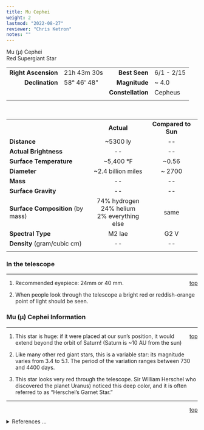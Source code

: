 ```yaml
---
title: Mu Cephei
weight: 2
lastmod: "2022-08-27"
reviewer: "Chris Ketron"
notes: ""
---
```


<script src="/js/whatsup.js"></script>
<script type="text/javascript">
	var objectName ="Mu Cephei"
	var objectDesc ="Red Supergiant Star<br/>One of the largest known stars.<br/>Located in the Constellation<br/>Cepheus"
	var objectImage=""
</script>

<span style='float:right;'><div id=whatsup></div></span>

Mu (&mu;) Cephei  
Red Supergiant Star  

|   |   |   |   |
|--:|:--|--:|:--|
|**Right Ascension**|21h 43m 30s|**Best Seen**| 6/1 - 2/15 |
|**Declination**|58&deg; 46' 48"|**Magnitude**| ~ 4.0 |
|  |  |**Constellation**|Cepheus|
|  |  |  |

<br/>

|  |  |  |
|--|:--:|:--:|
|  |**Actual**|**Compared to Sun**|
|**Distance**| ~5300 ly|--|
|**Actual Brightness**|--| -- |
|**Surface Temperature**| ~5,400 &deg;F| ~0.56 |
|**Diameter**| ~2.4 billion miles | ~ 2700 |
|**Mass**|--| -- |
|**Surface Gravity**|--|--|
|**Surface Composition** (by mass)|74% hydrogen<br>24% helium<br>2% everything else|same|
|**Spectral Type**| M2 Iae | G2 V |
|**Density** (gram/cubic cm)|--|--|
|   |   |   |

### In the telescope

---
<span style='float:right;'>[top](#)</span>

1.  Recommended eyepiece: 24mm or 40 mm.

2.  When people look through the telescope a bright red or reddish-orange point of light should be seen.

### Mu (&mu;) Cephei Information

---
<span style='float:right;'>[top](#)</span>

1.  This star is huge: if it were placed at our sun’s position, it would extend beyond the orbit of Saturn!  (Saturn is ~10 AU from the sun)

2.  Like many other red giant stars, this is a variable star: its magnitude varies from 3.4 to 5.1.  The period of the variation ranges between 730 and 4400 days.

3.  This star looks very red through the telescope.  Sir William Herschel who discovered the planet Uranus) noticed this deep color, and it is often referred to as “Herschel’s Garnet Star.”

---
<span style='float:right;'>[top](#)</span>
<br/>
<details>
<summary>References ...</summary>

|   |   |   | 
|---|---|---|
|**Item**|**Updated**|**Notes**| 
|Coordinates|2003-09-19|checks with both SIMBAD and Hipparcos|
|Distance|2003-09-19|SIMBAD and Hipparcos give 0.62 mas parallax|
|Actual Brightness| -- |   |
|Surface Temperature|2003-09-19|from The Flamsteed Collection, M stars range from 2400-3480 K; going with type M2, estimat temp at 3260 K|
|Diameter|2003-09-19|from <http://www.aavso.org/vstar/vsots/1002.shtml>|
|Mass| -- |   |
|Surface Gravity| -- |   |
|Surface Composition|2003-09-12|OK for all stars|
|Spectral Type|2003-09-19|SIMBAD and Hipparcos agree|
|Density| -– |   |
|Other Information| 2003-09-19|variable info from aavso site (see diam) garnet star info from <http://www.astro.uiuc.edu/~kaler/sow/garnet.html>|
</details>
